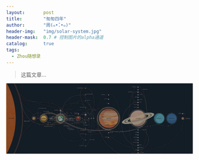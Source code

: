 ```yaml
---
layout:       post
title:        "匆匆四年"
author:       "周(๑•̌.•๑)"
header-img:   "img/solar-system.jpg"
header-mask:  0.7 # 控制图片的alpha通道
catalog:      true
tags:
  - Zhou随想录
---
```


> 这篇文章...

![](/img/solar-system.jpg)